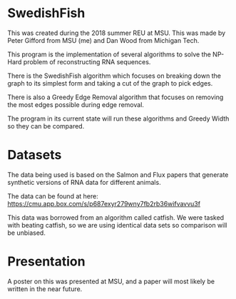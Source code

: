 # SwedishFish
This was created during the 2018 summer REU at MSU.
This was made by Peter Gifford from MSU (me) and Dan Wood from Michigan Tech.

This program is the implementation of several algorithms to solve the NP-Hard problem of reconstructing RNA sequences.

There is the SwedishFish algorithm which focuses on breaking down the graph to its simplest form and taking a cut of the graph to pick edges.

There is also a Greedy Edge Removal algorithm that focuses on removing the most edges possible during edge removal.

The program in its current state will run these algorithms and Greedy Width so they can be compared.

# Datasets
The data being used is based on the Salmon and Flux papers that generate synthetic versions of RNA data for different animals.

The data can be found at here: https://cmu.app.box.com/s/p687exyr279wny7fb2rb36wifvavvu3f

This data was borrowed from an algorithm called catfish. We were tasked with beating catfish, so we are using identical data sets so comparison will be unbiased.

# Presentation
A poster on this was presented at MSU, and a paper will most likely be written in the near future.

